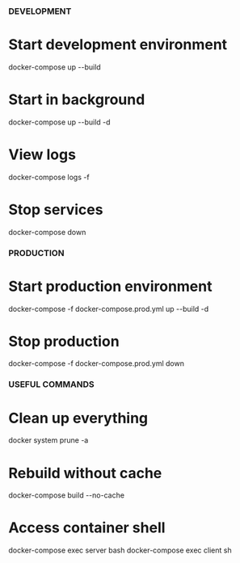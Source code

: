 ### DEVELOPMENT ###

# Start development environment
docker-compose up --build

# Start in background
docker-compose up --build -d

# View logs
docker-compose logs -f

# Stop services
docker-compose down


### PRODUCTION ###

# Start production environment
docker-compose -f docker-compose.prod.yml up --build -d

# Stop production
docker-compose -f docker-compose.prod.yml down


### USEFUL COMMANDS ###

# Clean up everything
docker system prune -a

# Rebuild without cache
docker-compose build --no-cache

# Access container shell
docker-compose exec server bash
docker-compose exec client sh
